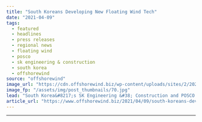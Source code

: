 ```yaml
---
title: "South Koreans Developing New Floating Wind Tech"
date: "2021-04-09"
tags: 
  - featured
  - headlines
  - press releases
  - regional news
  - floating wind
  - posco
  - sk engineering & construction
  - south korea
  - offshorewind
source: "offshorewind"
image_url: "https://cdn.offshorewind.biz/wp-content/uploads/sites/2/2021/04/09145502/South-Koreans-Developing-New-Floating-Wind-Tech.jpg"
image_fp: "/assets/img/post_thumbnails/70.jpg"
lead: "South Korea&#8217;s SK Engineering &#38; Construction and POSCO have signed a Memorandum of Understanding"
article_url: "https://www.offshorewind.biz/2021/04/09/south-koreans-developing-new-floating-wind-tech/"
---
```


---
